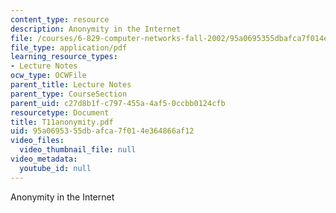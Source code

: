 ```yaml
---
content_type: resource
description: Anonymity in the Internet
file: /courses/6-829-computer-networks-fall-2002/95a0695355dbafca7f014e364866af12_T11anonymity.pdf
file_type: application/pdf
learning_resource_types:
- Lecture Notes
ocw_type: OCWFile
parent_title: Lecture Notes
parent_type: CourseSection
parent_uid: c27d8b1f-c797-455a-4af5-0ccbb0124cfb
resourcetype: Document
title: T11anonymity.pdf
uid: 95a06953-55db-afca-7f01-4e364866af12
video_files:
  video_thumbnail_file: null
video_metadata:
  youtube_id: null
---
```

Anonymity in the Internet